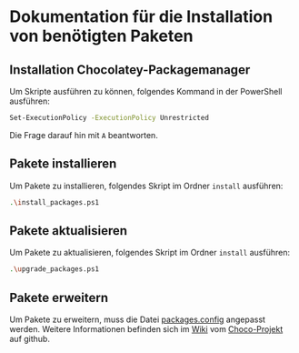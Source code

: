 # Dokumentation für die Installation von benötigten Paketen

## Installation Chocolatey-Packagemanager

Um Skripte ausführen zu können, folgendes Kommand in der PowerShell ausführen:

```bash
Set-ExecutionPolicy -ExecutionPolicy Unrestricted
```

Die Frage darauf hin mit `A` beantworten.

## Pakete installieren

Um Pakete zu installieren, folgendes Skript im Ordner `install` ausführen:

```bash
.\install_packages.ps1
```

## Pakete aktualisieren

Um Pakete zu aktualisieren, folgendes Skript im Ordner `install` ausführen:

```bash
.\upgrade_packages.ps1
```

## Pakete erweitern

Um Pakete zu erweitern, muss die Datei [packages.config](packages.config) angepasst werden. Weitere Informationen befinden sich im [Wiki](https://github.com/chocolatey/choco/wiki/CommandsInstall#packagesconfig) vom [Choco-Projekt](https://github.com/chocolatey/choco) auf github.